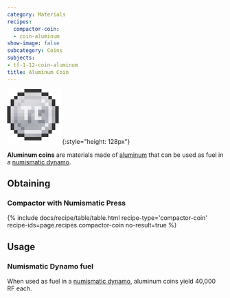 ```yaml
---
category: Materials
recipes:
  compactor-coin:
  - coin-aluminum
show-image: false
subcategory: Coins
subjects:
- tf-1-12-coin-aluminum
title: Aluminum Coin
---
```


![Aluminum coin](/assets/images/docs/1.12/thermal-foundation/coin-aluminum.png){:style="height: 128px"}


**Aluminum coins** are materials made of [aluminum](../aluminum-ingot/) that
can be used as fuel in a [numismatic dynamo](../../thermal-expansion/numismatic-dynamo/).


Obtaining
---------

### Compactor with Numismatic Press
{% include docs/recipe/table/table.html recipe-type='compactor-coin' recipe-ids=page.recipes.compactor-coin no-result=true %}


Usage
-----

### Numismatic Dynamo fuel
When used as fuel in a [numismatic dynamo](../../thermal-expansion/numismatic-dynamo/), aluminum
coins yield 40,000 RF each.
